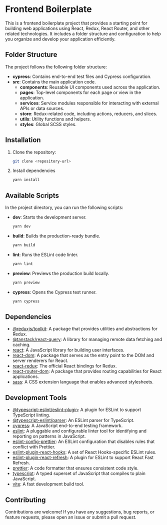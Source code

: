 # Frontend Boilerplate

This is a frontend boilerplate project that provides a starting point for building web applications using React, Redux, React Router, and other related technologies. It includes a folder structure and configuration to help you organize and develop your application efficiently.

## Folder Structure

The project follows the following folder structure:

- **cypress**: Contains end-to-end test files and Cypress configuration.
- **src**: Contains the main application code.
  - **components**: Reusable UI components used across the application.
  - **pages**: Top-level components for each page or view in the application.
  - **services**: Service modules responsible for interacting with external APIs or data sources.
  - **store**: Redux-related code, including actions, reducers, and slices.
  - **utils**: Utility functions and helpers.
  - **styles**: Global SCSS styles.

## Installation

1. Clone the repository:

   ```bash
   git clone <repository-url>

   ```

2. Install dependencies
   ```bash
   yarn install
   ```

## Available Scripts

In the project directory, you can run the following scripts:

- **dev**: Starts the development server.
  ```bash
  yarn dev
  ```
- **build**: Builds the production-ready bundle.
  ```bash
  yarn build
  ```
- **lint**: Runs the ESLint code linter.
  ```bash
  yarn lint
  ```
- **preview**: Previews the production build locally.
  ```bash
  yarn preview
  ```
- **cypress**: Opens the Cypress test runner.
  ```bash
  yarn cypress
  ```

## Dependencies

- [@reduxjs/toolkit](https://github.com/reduxjs/redux-toolkit): A package that provides utilities and abstractions for Redux.
- [@tanstack/react-query](https://github.com/tannerlinsley/react-query): A library for managing remote data fetching and caching.
- [react](https://reactjs.org): A JavaScript library for building user interfaces.
- [react-dom](https://reactjs.org/docs/react-dom.html): A package that serves as the entry point to the DOM and server renderers for React.
- [react-redux](https://react-redux.js.org): The official React bindings for Redux.
- [react-router-dom](https://reactrouter.com/web/guides/quick-start): A package that provides routing capabilities for React applications.
- [sass](https://sass-lang.com): A CSS extension language that enables advanced stylesheets.

## Development Tools

- [@typescript-eslint/eslint-plugin](https://github.com/typescript-eslint/typescript-eslint): A plugin for ESLint to support TypeScript linting.
- [@typescript-eslint/parser](https://github.com/typescript-eslint/typescript-eslint): An ESLint parser for TypeScript.
- [cypress](https://www.cypress.io): A JavaScript end-to-end testing framework.
- [eslint](https://eslint.org): A pluggable and configurable linter tool for identifying and reporting on patterns in JavaScript.
- [eslint-config-prettier](https://github.com/prettier/eslint-config-prettier): An ESLint configuration that disables rules that conflict with Prettier.
- [eslint-plugin-react-hooks](https://www.npmjs.com/package/eslint-plugin-react-hooks): A set of React Hooks-specific ESLint rules.
- [eslint-plugin-react-refresh](https://github.com/pmmmwh/react-refresh-webpack-plugin): A plugin for ESLint to support React Fast Refresh.
- [prettier](https://prettier.io): A code formatter that ensures consistent code style.
- [typescript](https://www.typescriptlang.org): A typed superset of JavaScript that compiles to plain JavaScript.
- [vite](https://vitejs.dev): A fast development build tool.

## Contributing

Contributions are welcome! If you have any suggestions, bug reports, or feature requests, please open an issue or submit a pull request.

